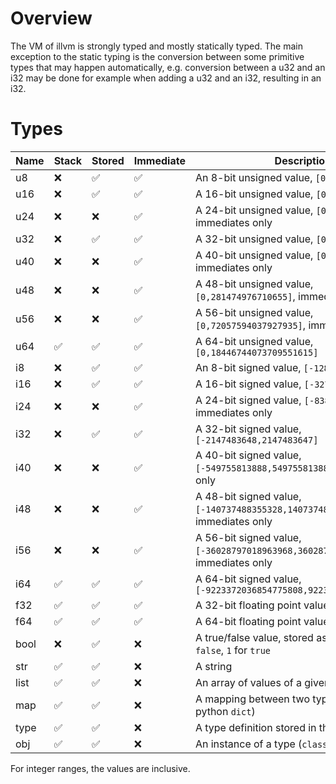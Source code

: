 # Overview

The VM of illvm is strongly typed and mostly statically typed. The main
exception to the static typing is the conversion between some primitive types
that may happen automatically, e.g. conversion between a u32 and an i32 may be
done for example when adding a u32 and an i32, resulting in an i32.

# Types

| Name | Stack | Stored |Immediate | Description
|------|-------|--------|----------|------------
| u8   | ❌    | ✅    | ✅       | An 8-bit unsigned value, `[0,255]`
| u16  | ❌    | ✅    | ✅       | A 16-bit unsigned value, `[0,65535]`
| u24  | ❌    | ❌    | ✅       | A 24-bit unsigned value, `[0,16777215]`, immediates only
| u32  | ❌    | ✅    | ✅       | A 32-bit unsigned value, `[0,4294967295] `
| u40  | ❌    | ❌    | ✅       | A 40-bit unsigned value, `[0,1099511627775]`, immediates only
| u48  | ❌    | ❌    | ✅       | A 48-bit unsigned value, `[0,281474976710655]`, immediates only
| u56  | ❌    | ❌    | ✅       | A 56-bit unsigned value, `[0,72057594037927935]`, immediates only
| u64  | ✅    | ✅    | ✅       | A 64-bit unsigned value, `[0,18446744073709551615]`
| i8   | ❌    | ✅    | ✅       | An 8-bit signed value, `[-128,127]`
| i16  | ❌    | ✅    | ✅       | A 16-bit signed value, `[-32768,32767]`
| i24  | ❌    | ❌    | ✅       | A 24-bit signed value, `[-8388608,8388607]`, immediates only
| i32  | ❌    | ✅    | ✅       | A 32-bit signed value, `[-2147483648,2147483647]`
| i40  | ❌    | ❌    | ✅       | A 40-bit signed value, `[-549755813888,549755813887]`, immediates only
| i48  | ❌    | ❌    | ✅       | A 48-bit signed value, `[-140737488355328,140737488355327]`, immediates only
| i56  | ❌    | ❌    | ✅       | A 56-bit signed value, `[-36028797018963968,36028797018963967]`, immediates only
| i64  | ✅    | ✅    | ✅       | A 64-bit signed value, `[-9223372036854775808,9223372036854775807]`
| f32  | ✅    | ✅    | ✅       | A 32-bit floating point value
| f64  | ✅    | ✅    | ✅       | A 64-bit floating point value
| bool | ❌    | ✅    | ❌       | A true/false value, stored as a u8 with `0` for `false`, `1` for `true`
| str  | ✅    | ✅    | ❌       | A string
| list | ✅    | ✅    | ❌       | An array of values of a given type.
| map  | ✅    | ✅    | ❌       | A mapping between two types (go `map`, python `dict`)
| type | ✅    | ✅    | ❌       | A type definition stored in the VM.
| obj  | ✅    | ✅    | ❌       | An instance of a type (`class`, `struct`)

For integer ranges, the values are inclusive.
